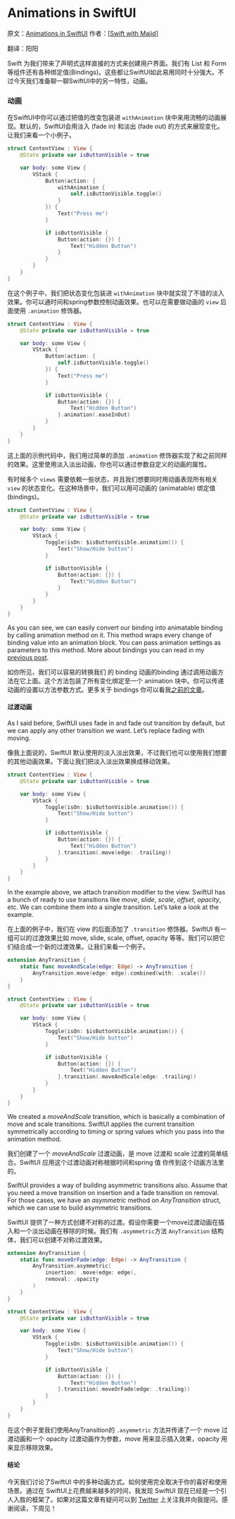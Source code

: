 # Animations in SwiftUI

原文：[Animations in SwiftUI](https://swiftwithmajid.com/2019/06/26/animations-in-swiftui/)    作者：[[Swift with Majid](https://swiftwithmajid.com/)]

翻译：阳阳

Swift 为我们带来了声明式这样直接的方式来创建用户界面。我们有 List 和 Form 等组件还有各种绑定值(Bindings)。这些都让SwiftUI如此易用同时十分强大。不过今天我们准备聊一聊SwiftUI中的另一特性，动画。

### 动画

在SwiftUI中你可以通过把值的改变包装进  `withAnimation`  块中来用流畅的动画展现。默认的，SwiftUI会用淡入 (fade in) 和淡出 (fade out) 的方式来展现变化。让我们来看一个小例子。

```swift
struct ContentView : View {
    @State private var isButtonVisible = true

    var body: some View {
        VStack {
            Button(action: {
                withAnimation {
                    self.isButtonVisible.toggle()
                }
            }) {
                Text("Press me")
            }

            if isButtonVisible {
                Button(action: {}) {
                    Text("Hidden Button")
                }
            }
        }
    }
}
```

在这个例子中，我们把状态变化包装进 `withAnimation`  块中就实现了不错的淡入效果。你可以通时间和spring参数控制动画效果。也可以在需要做动画的 `view` 后面使用 `.animation` 修饰器。

```swift
struct ContentView : View {
    @State private var isButtonVisible = true

    var body: some View {
        VStack {
            Button(action: {
                self.isButtonVisible.toggle()
            }) {
                Text("Press me")
            }

            if isButtonVisible {
                Button(action: {}) {
                    Text("Hidden Button")
                }.animation(.easeInOut)
            }
        }
    }
}
```

这上面的示例代码中，我们用过简单的添加 `.animation` 修饰器实现了和之前同样的效果。这里使用淡入淡出动画，你也可以通过参数自定义的动画的属性。

有时候多个 `views` 需要依赖一些状态，并且我们想要同时用动画表现所有相关  `view` 的状态变化。在这种场景中，我们可以用可动画的 (animatable) 绑定值 (bindings)。

```swift
struct ContentView : View {
    @State private var isButtonVisible = true

    var body: some View {
        VStack {
            Toggle(isOn: $isButtonVisible.animation()) {
                Text("Show/Hide button")
            }

            if isButtonVisible {
                Button(action: {}) {
                    Text("Hidden Button")
                }
            }
        }
    }
}
```

As you can see, we can easily convert our binding into animatable binding by calling animation method on it. This method wraps every change of binding value into an animation block. You can pass animation settings as parameters to this method. More about bindings you can read in my [previous post](https://swiftwithmajid.com/2019/06/12/understanding-property-wrappers-in-swiftui).

如你所见，我们可以容易的转换我们 的 binding 动画的binding 通过调用动画方法在它上面。这个方法包装了所有变化绑定至一个 animation 块中。你可以传递动画的设置以方法参数方式。更多关于 bindings 你可以看我[之前的文章](https://swiftwithmajid.com/2019/06/12/understanding-property-wrappers-in-swiftui)。

#### 过渡动画

As I said before, SwiftUI uses fade in and fade out transition by default, but we can apply any other transition we want. Let’s replace fading with moving.

像我上面说的，SwiftUI 默认使用的淡入淡出效果，不过我们也可以使用我们想要的其他动画效果。下面让我们把淡入淡出效果换成移动效果。

```swift
struct ContentView : View {
    @State private var isButtonVisible = true

    var body: some View {
        VStack {
            Toggle(isOn: $isButtonVisible.animation()) {
                Text("Show/Hide button")
            }

            if isButtonVisible {
                Button(action: {}) {
                    Text("Hidden Button")
                }.transition(.move(edge: .trailing))
            }
        }
    }
}
```

In the example above, we attach transition modifier to the view. SwiftUI has a bunch of ready to use transitions like *move*, *slide*, *scale*, *offset*, *opacity*, etc. We can combine them into a single transition. Let’s take a look at the example.

在上面的例子中，我们在 view 的后面添加了 `.transition` 修饰器。SwiftUI 有一组可以的过渡效果比如 move, slide, scale, offset, opacity 等等。我们可以把它们结合成一个新的过渡效果。让我们来看一个例子。

```swift
extension AnyTransition {
    static func moveAndScale(edge: Edge) -> AnyTransition {
        AnyTransition.move(edge: edge).combined(with: .scale())
    }
}

struct ContentView : View {
    @State private var isButtonVisible = true

    var body: some View {
        VStack {
            Toggle(isOn: $isButtonVisible.animation()) {
                Text("Show/Hide button")
            }

            if isButtonVisible {
                Button(action: {}) {
                    Text("Hidden Button")
                }.transition(.moveAndScale(edge: .trailing))
            }
        }
    }
}
```

We created a *moveAndScale* transition, which is basically a combination of move and scale transitions. SwiftUI applies the current transition symmetrically according to timing or spring values which you pass into the animation method.

我们创建了一个 *moveAndScale* 过渡动画，是 move 过渡和 scale 过渡的简单结合。SwiftUI 应用这个过渡动画对称根据时间和spring 值 你传到这个动画方法里的。

SwiftUI provides a way of building asymmetric transitions also. Assume that you need a move transition on insertion and a fade transition on removal. For those cases, we have an *asymmetric* method on *AnyTransition* struct, which we can use to build asymmetric transitions.

SwiftUI 提供了一种方式创建不对称的过渡。假设你需要一个move过渡动画在插入和一个淡出动画在移除的时候。我们有 `.asymmetric`方法 `AnyTransition` 结构体，我们可以创建不对称过渡效果。

```swift
extension AnyTransition {
    static func moveOrFade(edge: Edge) -> AnyTransition {
        AnyTransition.asymmetric(
            insertion: .move(edge: edge),
            removal: .opacity
        )
    }
}

struct ContentView : View {
    @State private var isButtonVisible = true

    var body: some View {
        VStack {
            Toggle(isOn: $isButtonVisible.animation()) {
                Text("Show/Hide button")
            }

            if isButtonVisible {
                Button(action: {}) {
                    Text("Hidden Button")
                }.transition(.moveOrFade(edge: .trailing))
            }
        }
    }
}
```

在这个例子里我们使用AnyTransition的  `.asymmetric` 方法并传递了一个 move 过渡动画和一个 opacity 过渡动画作为参数，move 用来显示插入效果，opacity 用来显示移除效果。

#### 结论

今天我们讨论了SwiftUI 中的多种动画方式。如何使用完全取决于你的喜好和使用场景。通过在 SwiftUI上花费越来越多的时间，我发现 SwiftUI 现在已经是一个引人入胜的框架了。如果对这篇文章有疑问可以到 [Twitter](https://twitter.com/mecid) 上关注我并向我提问。感谢阅读，下周见！